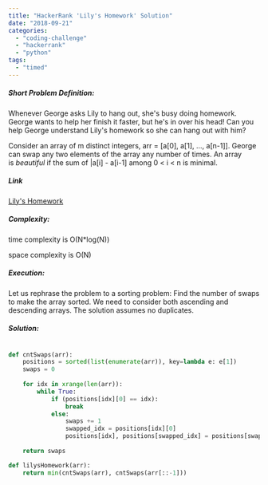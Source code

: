 ```yaml
---
title: "HackerRank 'Lily's Homework' Solution"
date: "2018-09-21"
categories: 
  - "coding-challenge"
  - "hackerrank"
  - "python"
tags: 
  - "timed"
---
```


##### Short Problem Definition:

Whenever George asks Lily to hang out, she's busy doing homework. George wants to help her finish it faster, but he's in over his head! Can you help George understand Lily's homework so she can hang out with him?

Consider an array of m distinct integers, arr = \[a\[0\], a\[1\], ..., a\[n-1\]\]. George can swap any two elements of the array any number of times. An array is _beautiful_ if the sum of |a\[i\] - a\[i-1\] among 0 < i < n is minimal.

##### Link

[Lily's Homework](https://www.hackerrank.com/challenges/lilys-homework)

##### Complexity:

time complexity is O(N\*log(N))

space complexity is O(N)

##### Execution:

Let us rephrase the problem to a sorting problem: Find the number of swaps to make the array sorted. We need to consider both ascending and descending arrays. The solution assumes no duplicates.

##### Solution:

```python

def cntSwaps(arr):
    positions = sorted(list(enumerate(arr)), key=lambda e: e[1])
    swaps = 0
    
    for idx in xrange(len(arr)):
        while True:
            if (positions[idx][0] == idx):
                break
            else:
                swaps += 1
                swapped_idx = positions[idx][0]
                positions[idx], positions[swapped_idx] = positions[swapped_idx], positions[idx]
    
    return swaps

def lilysHomework(arr):
    return min(cntSwaps(arr), cntSwaps(arr[::-1]))
```
